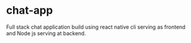# chat-app
Full stack chat application build using react native cli serving as frontend and Node js serving at backend.
